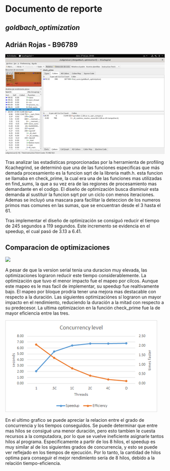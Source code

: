 # Documento de reporte
## _goldbach_optimization_
## Adrián Rojas - B96789

<img src="../../src/Kcachegrind.png">

Tras analizar las estadisticas proporcionadas por la herramienta de profiling Kcachegrind, se determinó que una de las funciones especificas que más demada procesamiento es la funcion sqrt de la libreria math.h. esta funcion se llamaba en check_prime, la cual era una de las funciones mas utilizadas en find_sums, la que a su vez era de las regiones de procesamiento mas demandante en el codigo. El diseño de optimización busca disminuir esta demanda al sustituir la funcion sqrt por un ciclo con menos iteraciones. Ademas se incluyó una mascara para facilitar la deteccion de los numeros primos mas comunes en las sumas, que se encuentran desde el 3 hasta el 61. 

Tras implementar el diseño de optimización se consiguó reducir el tiempo de 245 segundos a 119 segundos. Este incremento se evidencia en el speedup, el cual pasó de 3.13 a 6.41.

## Comparacion de optimizaciones
<img src="../../src/Optimization.png">

A pesar de que la version serial tenia una duracion muy elevada, las optimizaciones lograron reducir este tiempo considerablemente. La optimización que tuvo el menor impacto fue el mapeo por cilcos. Aunque este mapeo es le mas facil de implementar, su speedup fue realtivamente bajo. El mapeo por bloque prodría tener una mejora mas destacable con respecto a la duración. Las siguientes optimizaciónes sí lograron un mayor impacto en el rendimiento, reduciendo la duración a la mitad con respecto a su predecesor. La ultima optimizacion en la función check_prime fue la de mayor eficiencia entre las tres. 

<img src="../../src/Concurrency_level.png">

En el ultimo grafico se puede apreciar la relacion entre el grado de concurrencia y los tiempos conseguidos. Se puede determinar que entre mas hilos se consigué una menor duración, pero esto tambien le cuesta recursos a la computadora, por lo que se vuelve ineficiente asignarle tantos hilos al programa. Especificamente a partir de los 8 hilos, el speedup es muy similar al de los siguientes grados de concurrencia, y esto se puede ver reflejado en los tiempos de ejecución. Por lo tanto, la cantidad de hilos optima para conseguir el mejor rendimiento sería de 8 hilos, debido a la relación tiempo-eficiencia.